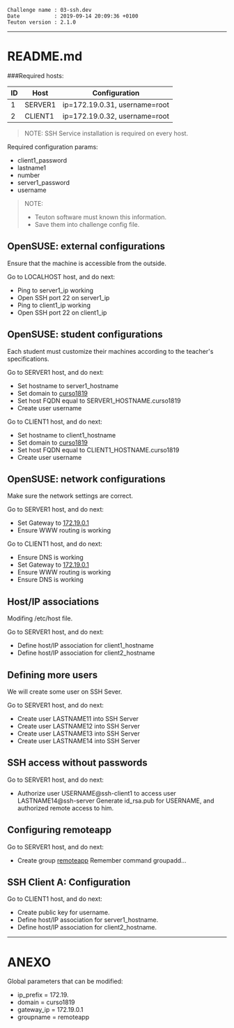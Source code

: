 ```
Challenge name : 03-ssh.dev
Date           : 2019-09-14 20:09:36 +0100
Teuton version : 2.1.0
```
---
# README.md

###Required hosts:

| ID | Host | Configuration |
| -- | ---- | ------------- |
|1|SERVER1|ip=172.19.0.31, username=root|
|2|CLIENT1|ip=172.19.0.32, username=root|

> NOTE: SSH Service installation is required on every host.

Required configuration params:
* client1_password
* lastname1
* number
* server1_password
* username

> NOTE:
> * Teuton software must known this information.
> * Save them into challenge config file.

## OpenSUSE: external configurations

Ensure that the machine is accessible from the outside.


Go to LOCALHOST host, and do next:
* Ping to server1_ip working
* Open SSH port 22 on server1_ip
* Ping to client1_ip working
* Open SSH port 22 on client1_ip

## OpenSUSE: student configurations

Each student must customize their machines according to the teacher's specifications.


Go to SERVER1 host, and do next:
* Set hostname to server1_hostname
* Set domain to [curso1819](#ANEXO)
* Set host FQDN equal to SERVER1_HOSTNAME.curso1819
* Create user username

Go to CLIENT1 host, and do next:
* Set hostname to client1_hostname
* Set domain to [curso1819](#ANEXO)
* Set host FQDN equal to CLIENT1_HOSTNAME.curso1819
* Create user username

## OpenSUSE: network configurations

Make sure the network settings are correct.


Go to SERVER1 host, and do next:
* Set Gateway to [172.19.0.1](#ANEXO)
* Ensure WWW routing is working

Go to CLIENT1 host, and do next:
* Ensure DNS is working
* Set Gateway to [172.19.0.1](#ANEXO)
* Ensure WWW routing is working
* Ensure DNS is working

## Host/IP associations

Modifing /etc/host file.


Go to SERVER1 host, and do next:
* Define host/IP association for client1_hostname
* Define host/IP association for client2_hostname

## Defining more users

We will create some user on SSH Sever.


Go to SERVER1 host, and do next:
* Create user LASTNAME11 into SSH Server
* Create user LASTNAME12 into SSH Server
* Create user LASTNAME13 into SSH Server
* Create user LASTNAME14 into SSH Server

## SSH access without passwords


Go to SERVER1 host, and do next:
* Authorize user USERNAME@ssh-client1 to access user LASTNAME14@ssh-server
  Generate id_rsa.pub for USERNAME, and authorized remote access to him.

## Configuring remoteapp


Go to SERVER1 host, and do next:
* Create group [remoteapp](#ANEXO)
  Remember command groupadd...

## SSH Client A: Configuration


Go to CLIENT1 host, and do next:
* Create public key for username.
* Define host/IP association for server1_hostname.
* Define host/IP association for client2_hostname.

---
# ANEXO

Global parameters that can be modified:
* ip_prefix       = 172.19.
* domain          = curso1819
* gateway_ip      = 172.19.0.1
* groupname       = remoteapp

